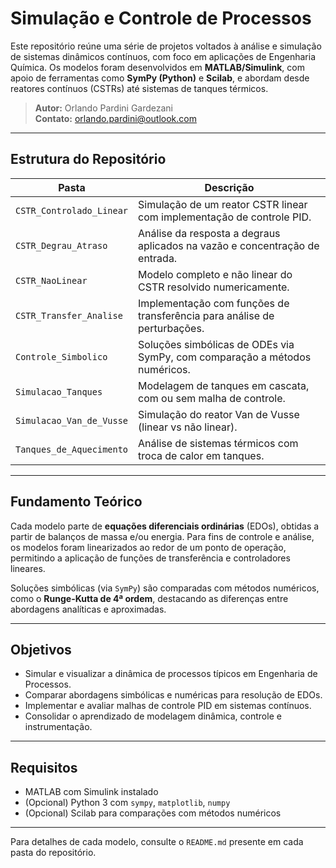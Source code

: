 #  Simulação e Controle de Processos

Este repositório reúne uma série de projetos voltados à análise e simulação de sistemas dinâmicos contínuos, com foco em aplicações de Engenharia Química. Os modelos foram desenvolvidos em **MATLAB/Simulink**, com apoio de ferramentas como **SymPy (Python)** e **Scilab**, e abordam desde reatores contínuos (CSTRs) até sistemas de tanques térmicos.

> **Autor:** Orlando Pardini Gardezani  
> **Contato:** orlando.pardini@outlook.com

---

##  Estrutura do Repositório

| Pasta                         | Descrição                                                                 |
|------------------------------|---------------------------------------------------------------------------|
| `CSTR_Controlado_Linear`     | Simulação de um reator CSTR linear com implementação de controle PID.     |
| `CSTR_Degrau_Atraso`         | Análise da resposta a degraus aplicados na vazão e concentração de entrada. |
| `CSTR_NaoLinear`             | Modelo completo e não linear do CSTR resolvido numericamente.             |
| `CSTR_Transfer_Analise`      | Implementação com funções de transferência para análise de perturbações.  |
| `Controle_Simbolico`         | Soluções simbólicas de ODEs via SymPy, com comparação a métodos numéricos.|
| `Simulacao_Tanques`          | Modelagem de tanques em cascata, com ou sem malha de controle.            |
| `Simulacao_Van_de_Vusse`     | Simulação do reator Van de Vusse (linear vs não linear).                  |
| `Tanques_de_Aquecimento`     | Análise de sistemas térmicos com troca de calor em tanques.               |

---

##  Fundamento Teórico

Cada modelo parte de **equações diferenciais ordinárias** (EDOs), obtidas a partir de balanços de massa e/ou energia. Para fins de controle e análise, os modelos foram linearizados ao redor de um ponto de operação, permitindo a aplicação de funções de transferência e controladores lineares.

Soluções simbólicas (via `SymPy`) são comparadas com métodos numéricos, como o **Runge-Kutta de 4ª ordem**, destacando as diferenças entre abordagens analíticas e aproximadas.

---

##  Objetivos

- Simular e visualizar a dinâmica de processos típicos em Engenharia de Processos.
- Comparar abordagens simbólicas e numéricas para resolução de EDOs.
- Implementar e avaliar malhas de controle PID em sistemas contínuos.
- Consolidar o aprendizado de modelagem dinâmica, controle e instrumentação.

---

##  Requisitos

- MATLAB com Simulink instalado
- (Opcional) Python 3 com `sympy`, `matplotlib`, `numpy`
- (Opcional) Scilab para comparações com métodos numéricos

---

 Para detalhes de cada modelo, consulte o `README.md` presente em cada pasta do repositório.

